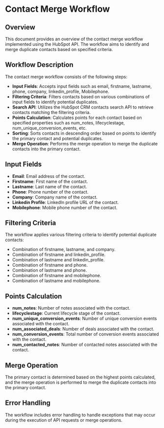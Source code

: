 # Contact Merge Workflow

## Overview
This document provides an overview of the contact merge workflow implemented using the HubSpot API. The workflow aims to identify and merge duplicate contacts based on specified criteria.

## Workflow Description
The contact merge workflow consists of the following steps:

- **Input Fields**: Accepts input fields such as email, firstname, lastname, phone, company, linkedin_profile, Mobilephone.
- **Filtering Criteria**: Filters contacts based on various combinations of input fields to identify potential duplicates.
- **Search API**: Utilizes the HubSpot CRM contacts search API to retrieve contacts matching the filtering criteria.
- **Points Calculation**: Calculates points for each contact based on specified properties such as num_notes, lifecyclestage, num_unique_conversion_events, etc.
- **Sorting**: Sorts contacts in descending order based on points to identify the primary contact and potential duplicates.
- **Merge Operation**: Performs the merge operation to merge the duplicate contacts into the primary contact.

## Input Fields
- **Email**: Email address of the contact.
- **Firstname**: First name of the contact.
- **Lastname**: Last name of the contact.
- **Phone**: Phone number of the contact.
- **Company**: Company name of the contact.
- **Linkedin Profile**: LinkedIn profile URL of the contact.
- **Mobilephone**: Mobile phone number of the contact.

## Filtering Criteria
The workflow applies various filtering criteria to identify potential duplicate contacts:
- Combination of firstname, lastname, and company.
- Combination of firstname and linkedin_profile.
- Combination of lastname and linkedin_profile.
- Combination of firstname and phone.
- Combination of lastname and phone.
- Combination of firstname and mobilephone.
- Combination of lastname and mobilephone.

## Points Calculation
- **num_notes**: Number of notes associated with the contact.
- **lifecyclestage**: Current lifecycle stage of the contact.
- **num_unique_conversion_events**: Number of unique conversion events associated with the contact.
- **num_associated_deals**: Number of deals associated with the contact.
- **num_conversion_events**: Total number of conversion events associated with the contact.
- **num_contacted_notes**: Number of contacted notes associated with the contact.

## Merge Operation
The primary contact is determined based on the highest points calculated, and the merge operation is performed to merge the duplicate contacts into the primary contact.

## Error Handling
The workflow includes error handling to handle exceptions that may occur during the execution of API requests or merge operations.

